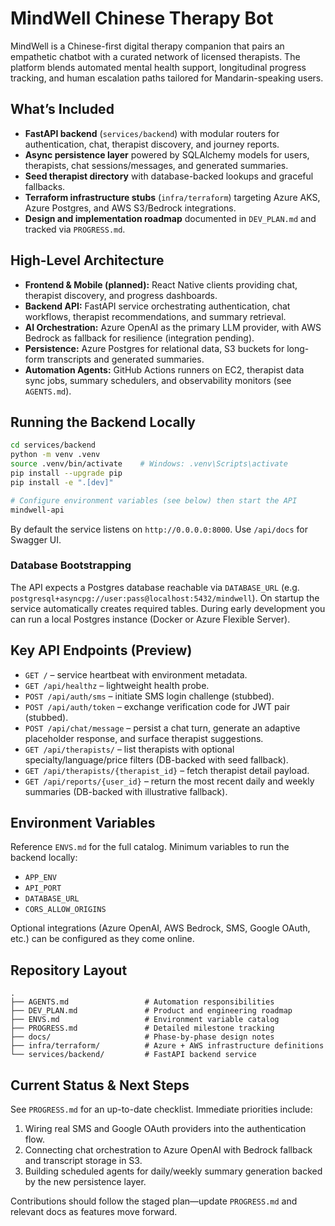 # MindWell Chinese Therapy Bot

MindWell is a Chinese-first digital therapy companion that pairs an empathetic chatbot with a curated network of licensed therapists. The platform blends automated mental health support, longitudinal progress tracking, and human escalation paths tailored for Mandarin-speaking users.

## What’s Included
- **FastAPI backend** (`services/backend`) with modular routers for authentication, chat, therapist discovery, and journey reports.
- **Async persistence layer** powered by SQLAlchemy models for users, therapists, chat sessions/messages, and generated summaries.
- **Seed therapist directory** with database-backed lookups and graceful fallbacks.
- **Terraform infrastructure stubs** (`infra/terraform`) targeting Azure AKS, Azure Postgres, and AWS S3/Bedrock integrations.
- **Design and implementation roadmap** documented in `DEV_PLAN.md` and tracked via `PROGRESS.md`.

## High-Level Architecture
- **Frontend & Mobile (planned):** React Native clients providing chat, therapist discovery, and progress dashboards.
- **Backend API:** FastAPI service orchestrating authentication, chat workflows, therapist recommendations, and summary retrieval.
- **AI Orchestration:** Azure OpenAI as the primary LLM provider, with AWS Bedrock as fallback for resilience (integration pending).
- **Persistence:** Azure Postgres for relational data, S3 buckets for long-form transcripts and generated summaries.
- **Automation Agents:** GitHub Actions runners on EC2, therapist data sync jobs, summary schedulers, and observability monitors (see `AGENTS.md`).

## Running the Backend Locally
```bash
cd services/backend
python -m venv .venv
source .venv/bin/activate    # Windows: .venv\Scripts\activate
pip install --upgrade pip
pip install -e ".[dev]"

# Configure environment variables (see below) then start the API
mindwell-api
```

By default the service listens on `http://0.0.0.0:8000`. Use `/api/docs` for Swagger UI.

### Database Bootstrapping
The API expects a Postgres database reachable via `DATABASE_URL` (e.g. `postgresql+asyncpg://user:pass@localhost:5432/mindwell`). On startup the service automatically creates required tables. During early development you can run a local Postgres instance (Docker or Azure Flexible Server).

## Key API Endpoints (Preview)
- `GET /` – service heartbeat with environment metadata.
- `GET /api/healthz` – lightweight health probe.
- `POST /api/auth/sms` – initiate SMS login challenge (stubbed).
- `POST /api/auth/token` – exchange verification code for JWT pair (stubbed).
- `POST /api/chat/message` – persist a chat turn, generate an adaptive placeholder response, and surface therapist suggestions.
- `GET /api/therapists/` – list therapists with optional specialty/language/price filters (DB-backed with seed fallback).
- `GET /api/therapists/{therapist_id}` – fetch therapist detail payload.
- `GET /api/reports/{user_id}` – return the most recent daily and weekly summaries (DB-backed with illustrative fallback).

## Environment Variables
Reference `ENVS.md` for the full catalog. Minimum variables to run the backend locally:
- `APP_ENV`
- `API_PORT`
- `DATABASE_URL`
- `CORS_ALLOW_ORIGINS`

Optional integrations (Azure OpenAI, AWS Bedrock, SMS, Google OAuth, etc.) can be configured as they come online.

## Repository Layout
```
.
├── AGENTS.md                 # Automation responsibilities
├── DEV_PLAN.md               # Product and engineering roadmap
├── ENVS.md                   # Environment variable catalog
├── PROGRESS.md               # Detailed milestone tracking
├── docs/                     # Phase-by-phase design notes
├── infra/terraform/          # Azure + AWS infrastructure definitions
└── services/backend/         # FastAPI backend service
```

## Current Status & Next Steps
See `PROGRESS.md` for an up-to-date checklist. Immediate priorities include:
1. Wiring real SMS and Google OAuth providers into the authentication flow.
2. Connecting chat orchestration to Azure OpenAI with Bedrock fallback and transcript storage in S3.
3. Building scheduled agents for daily/weekly summary generation backed by the new persistence layer.

Contributions should follow the staged plan—update `PROGRESS.md` and relevant docs as features move forward.
